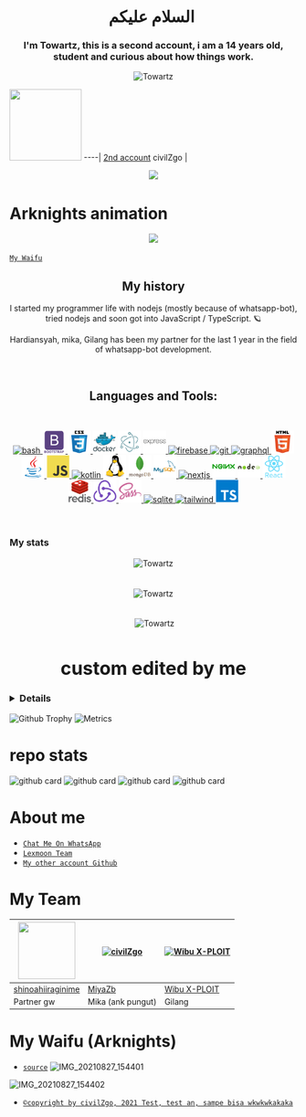 <h1 align="center">السلام عليكم <img src="https://user-images.githubusercontent.com/1303154/88677602-1635ba80-d120-11ea-84d8-d263ba5fc3c0.gif" width="40px" alt=""><br></h1>



<h3 align="center">I'm Towartz, this is a second account, i am a 14 years old, student and curious about how things work.</h3>
<p align="center"> <img src="https://komarev.com/ghpvc/?username=Towartz&label=Profile%20views&color=0e75b6&style=flat" alt="Towartz" /> </p>


<a href="https://github.com/civilZgo"><img src="https://github.com/civilZgo.png?size=125" width="126" height="125"></a>
----|
[2nd account](https://github.com/civilZgo)
civilZgo |
<p align="center">

  <img src="https://cdn.donmai.us/original/a2/bc/__reiuji_utsuho_touhou_drawn_by_guuchama__a2bce6a6e5b21a789ba332b07ddb64b1.png" />

</p>


# Arknights animation
<p align="center">

  <img src="https://github.com/civilZgo/civilZgo/blob/main/profile.gif" />


[`My Waifu`](https://github.com/civilZgo/waifu/blob/main/README.md)

<h2 align="center">My history</h2>
<p align="center">
  I started my programmer life with nodejs (mostly because of whatsapp-bot), tried nodejs and soon got into JavaScript / TypeScript. 🪐
</p>
<p align="center">
  Hardiansyah, mika, Gilang has been my partner for the last 1 year in the field of whatsapp-bot development.
</p>
<br />
<h2 align="center">Languages and Tools:</h2>
<br/>
<p align="center">  <a href="https://www.gnu.org/software/bash/" target="_blank"> <img src="https://www.vectorlogo.zone/logos/gnu_bash/gnu_bash-icon.svg" alt="bash" width="40" height="40"/> </a> <a href="https://getbootstrap.com" target="_blank"> <img src="https://raw.githubusercontent.com/devicons/devicon/master/icons/bootstrap/bootstrap-plain-wordmark.svg" alt="bootstrap" width="40" height="40"/> </a> <a href="https://www.w3schools.com/css/" target="_blank"> <img src="https://raw.githubusercontent.com/devicons/devicon/master/icons/css3/css3-original-wordmark.svg" alt="css3" width="40" height="40"/> </a> <a href="https://www.docker.com/" target="_blank"> <img src="https://raw.githubusercontent.com/devicons/devicon/master/icons/docker/docker-original-wordmark.svg" alt="docker" width="40" height="40"/> </a> <a href="https://www.electronjs.org" target="_blank"> <img src="https://raw.githubusercontent.com/devicons/devicon/master/icons/electron/electron-original.svg" alt="electron" width="40" height="40"/> </a> <a href="https://expressjs.com" target="_blank"> <img src="https://raw.githubusercontent.com/devicons/devicon/master/icons/express/express-original-wordmark.svg" alt="express" width="40" height="40"/> </a> <a href="https://firebase.google.com/" target="_blank"> <img src="https://www.vectorlogo.zone/logos/firebase/firebase-icon.svg" alt="firebase" width="40" height="40"/> </a> <a href="https://git-scm.com/" target="_blank"> <img src="https://www.vectorlogo.zone/logos/git-scm/git-scm-icon.svg" alt="git" width="40" height="40"/> </a> <a href="https://graphql.org" target="_blank"> <img src="https://www.vectorlogo.zone/logos/graphql/graphql-icon.svg" alt="graphql" width="40" height="40"/> </a> <a href="https://www.w3.org/html/" target="_blank"> <img src="https://raw.githubusercontent.com/devicons/devicon/master/icons/html5/html5-original-wordmark.svg" alt="html5" width="40" height="40"/> </a> <a href="https://www.java.com" target="_blank"> <img src="https://raw.githubusercontent.com/devicons/devicon/master/icons/java/java-original.svg" alt="java" width="40" height="40"/> </a> <a href="https://developer.mozilla.org/en-US/docs/Web/JavaScript" target="_blank"> <img src="https://raw.githubusercontent.com/devicons/devicon/master/icons/javascript/javascript-original.svg" alt="javascript" width="40" height="40"/> </a> <a href="https://kotlinlang.org" target="_blank"> <img src="https://www.vectorlogo.zone/logos/kotlinlang/kotlinlang-icon.svg" alt="kotlin" width="40" height="40"/> </a> <a href="https://www.linux.org/" target="_blank"> <img src="https://raw.githubusercontent.com/devicons/devicon/master/icons/linux/linux-original.svg" alt="linux" width="40" height="40"/> </a> <a href="https://www.mongodb.com/" target="_blank"> <img src="https://raw.githubusercontent.com/devicons/devicon/master/icons/mongodb/mongodb-original-wordmark.svg" alt="mongodb" width="40" height="40"/> </a> <a href="https://www.mysql.com/" target="_blank"> <img src="https://raw.githubusercontent.com/devicons/devicon/master/icons/mysql/mysql-original-wordmark.svg" alt="mysql" width="40" height="40"/> </a> <a href="https://nextjs.org/" target="_blank"> <img src="https://cdn.worldvectorlogo.com/logos/nextjs-3.svg" alt="nextjs" width="40" height="40"/> </a> <a href="https://www.nginx.com" target="_blank"> <img src="https://raw.githubusercontent.com/devicons/devicon/master/icons/nginx/nginx-original.svg" alt="nginx" width="40" height="40"/> </a> <a href="https://nodejs.org" target="_blank"> <img src="https://raw.githubusercontent.com/devicons/devicon/master/icons/nodejs/nodejs-original-wordmark.svg" alt="nodejs" width="40" height="40"/> </a> <a href="https://reactjs.org/" target="_blank"> <img src="https://raw.githubusercontent.com/devicons/devicon/master/icons/react/react-original-wordmark.svg" alt="react" width="40" height="40"/> </a>  <a href="https://redis.io" target="_blank"> <img src="https://raw.githubusercontent.com/devicons/devicon/master/icons/redis/redis-original-wordmark.svg" alt="redis" width="40" height="40"/> </a> <a href="https://redux.js.org" target="_blank"> <img src="https://raw.githubusercontent.com/devicons/devicon/master/icons/redux/redux-original.svg" alt="redux" width="40" height="40"/> </a> <a href="https://sass-lang.com" target="_blank"> <img src="https://raw.githubusercontent.com/devicons/devicon/master/icons/sass/sass-original.svg" alt="sass" width="40" height="40"/> </a> <a href="https://www.sqlite.org/" target="_blank"> <img src="https://www.vectorlogo.zone/logos/sqlite/sqlite-icon.svg" alt="sqlite" width="40" height="40"/> </a> <a href="https://tailwindcss.com/" target="_blank"> <img src="https://www.vectorlogo.zone/logos/tailwindcss/tailwindcss-icon.svg" alt="tailwind" width="40" height="40"/> </a> <a href="https://www.typescriptlang.org/" target="_blank"> <img src="https://raw.githubusercontent.com/devicons/devicon/master/icons/typescript/typescript-original.svg" alt="typescript" width="40" height="40"/> </a>
 <br/>
 <br/>
 <br/>
 
### My stats
  <div align="center"><img align="center" src="https://github-readme-stats.vercel.app/api/top-langs?username=Towartz&show_icons=true&locale=en&layout=compact&theme=prussian" alt="Towartz" /></div>
<br/>
<br/>
<div align="center"><img align="center" src="http://github-readme-streak-stats.herokuapp.com?user=Towartz&theme=prussian&hide_border=true&date_format=j%20M%5B%20Y%5D" alt="Towartz" /></div>
<br/>
<br/>
<div align="center">&nbsp;<img align="center" src="https://github-readme-stats.vercel.app/api?username=Towartz&show_icons=true&locale=en&theme=prussian" alt="Towartz" /></div>
<br/>
<br/>
<br/>
<div align="center">
<strong>
  <font size="+3" style="bold">
  custom edited by me

  </font>
</strong>
</div>

### <details>

![Github Trophy](https://github-profile-trophy.vercel.app/?username=Towartz)
![Metrics](https://metrics.lecoq.io/Towartz?template=classic&repositories.forks=true&languages=1&languages.colors=github&languages.threshold=0%25&config.timezone=Asia%2FMakassar)

</details>

# repo stats 
![github card](https://github-readme-stats.vercel.app/api/pin/?username=civilZgo&repo=games-wabot&theme=dark)
![github card](https://github-readme-stats.vercel.app/api/pin/?username=civilZgo&repo=RIXLE-BOT&theme=nightowl)
![github card](https://github-readme-stats.vercel.app/api/pin/?username=civilZgo&repo=alphab0t10&theme=dark)
![github card](https://github-readme-stats.vercel.app/api/pin/?username=civilZgo&repo=cream&theme=nightowl)





# About me
- [`Chat Me On WhatsApp`](https://wa.me/6283162498175?"Hello)
- [`Lexmoon Team`](https://chat.whatsapp.com/LtrYP0b22L3KgR9bsXcDcF)
- [`My other account Github`](https://github.com/civilZgo)
# My Team
<a href="https://github.com/shinoahiiraginime"><img src="https://github.com/exe.png?size=100" width="100" height="100"></a> | [![civilZgo](http://github.com/MiyaZb.png?size=100)](http://github.com/MiyaZb) | [![Wibu X-PLOIT](http://github.com/exe.png?size=100)](http://github.com/GilangGanss)
----|----|----
[shinoahiiraginime](https://github.com/shinoahiiraginime) | [MiyaZb](http://github.com/MiyaZb) | [Wibu X-PLOIT](http://github.com/GilangGanss)
Partner gw | Mika (ank pungut)| Gilang



# My Waifu (Arknights)
- [`source`](https://cdn.donmai.us/original/78/84/__mulberry_arknights_drawn_by_mcoco7__7884f2a9d54f00e4b08d909d5666562f.jpg)
![IMG_20210827_154401](https://cdn.donmai.us/original/78/84/__mulberry_arknights_drawn_by_mcoco7__7884f2a9d54f00e4b08d909d5666562f.jpg)

![IMG_20210827_154402](https://cdn.donmai.us/original/73/89/__andreana_arknights_drawn_by_beudelb__7389ed770ab8863c6da4cc2fac035b3c.jpg)
- [`©copyright by civilZgo, 2021
Test, test an, sampe bisa wkwkwkakaka`](https://github.com/civilZgo)


